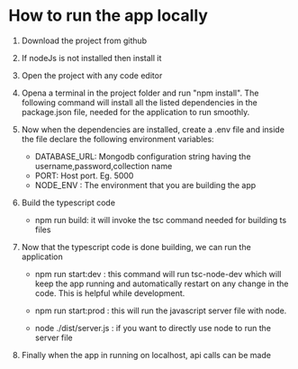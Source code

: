 # How to run the app locally

1. Download the project from github

2. If nodeJs is not installed then install it

3. Open the project with any code editor

4. Opena a terminal in the project folder and run "npm install". The following command will install all the listed dependencies in the package.json file, needed for the application to run smoothly.

5. Now when the dependencies are installed, create a .env file and inside the file declare the following environment variables:

   - DATABASE_URL: Mongodb configuration string having the username,password,collection name
   - PORT: Host port. Eg. 5000
   - NODE_ENV : The environment that you are building the app

6. Build the typescript code

   - npm run build: it will invoke the tsc command needed for building ts files

7. Now that the typescript code is done building, we can run the application

   - npm run start:dev : this command will run tsc-node-dev which will keep the app running and automatically restart on any change in the code. This is helpful while development.

   - npm run start:prod : this will run the javascript server file with node.

   - node ./dist/server.js : if you want to directly use node to run the server file

8. Finally when the app in running on localhost, api calls can be made
